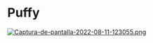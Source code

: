 # Puffy
[![Captura-de-pantalla-2022-08-11-123055.png](https://i.postimg.cc/d0RBFWV2/Captura-de-pantalla-2022-08-11-123055.png)](https://postimg.cc/f3LXjfXy)
